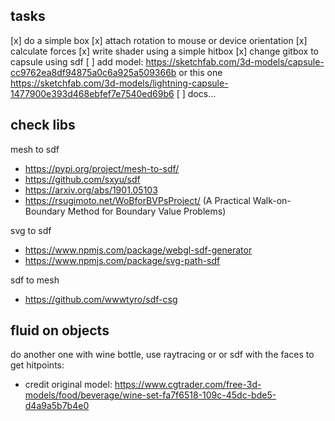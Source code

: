 ## tasks

[x] do a simple box
[x] attach rotation to mouse or device orientation
[x] calculate forces
[x] write shader using a simple hitbox
[x] change gitbox to capsule using sdf
[ ] add model: https://sketchfab.com/3d-models/capsule-cc9762ea8df94875a0c6a925a509366b or this one https://sketchfab.com/3d-models/lightning-capsule-1477900e393d468ebfef7e7540ed69b6
[ ] docs...

## check libs

mesh to sdf

- https://pypi.org/project/mesh-to-sdf/
- https://github.com/sxyu/sdf
- https://arxiv.org/abs/1901.05103
- https://rsugimoto.net/WoBforBVPsProject/ (A Practical Walk-on-Boundary Method for Boundary Value Problems)

svg to sdf

- https://www.npmjs.com/package/webgl-sdf-generator
- https://www.npmjs.com/package/svg-path-sdf

sdf to mesh

- https://github.com/wwwtyro/sdf-csg

## fluid on objects

do another one with wine bottle, use raytracing or or sdf with the faces to get hitpoints:

- credit original model: https://www.cgtrader.com/free-3d-models/food/beverage/wine-set-fa7f6518-109c-45dc-bde5-d4a9a5b7b4e0
